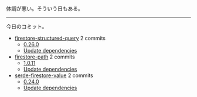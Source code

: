 体調が悪い。そういう日もある。

---

今日のコミット。

- [firestore-structured-query](https://github.com/bouzuya/firestore-structured-query) 2 commits
  - [0.26.0](https://github.com/bouzuya/firestore-structured-query/commit/0065d5b8a46c1956036d324999d22762104922cc)
  - [Update dependencies](https://github.com/bouzuya/firestore-structured-query/commit/26ec3c855e30e705b63e457a82aa8ff056ab6744)
- [firestore-path](https://github.com/bouzuya/firestore-path) 2 commits
  - [1.0.11](https://github.com/bouzuya/firestore-path/commit/f26051738d543dddadcc43fcd73228be871dbeee)
  - [Update dependencies](https://github.com/bouzuya/firestore-path/commit/5d259d95cc77b2d2e2e2de1c775ad5b69c8a1f6e)
- [serde-firestore-value](https://github.com/bouzuya/serde-firestore-value) 2 commits
  - [0.24.0](https://github.com/bouzuya/serde-firestore-value/commit/1538343d37938c3fdd94e74094bb6cbebe6fe658)
  - [Update dependencies](https://github.com/bouzuya/serde-firestore-value/commit/40c2c7a5d98348eee8e5315e373fe71ace57831f)
